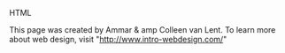 HTML

This page was created by Ammar & amp Colleen van Lent.
 To learn more about web design, visit
     "http://www.intro-webdesign.com/"
